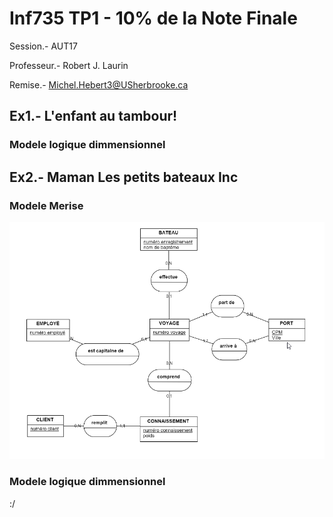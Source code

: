 # Inf735 TP1 - 10% de la Note Finale

Session.- AUT17

Professeur.- Robert J. Laurin

Remise.- Michel.Hebert3@USherbrooke.ca

## Ex1.- L'enfant au tambour!

### Modele logique dimmensionnel

## Ex2.- Maman Les petits bateaux Inc

### Modele Merise

![IMG_Inf735-Tp01_Ex2_merise.png](Inf735-Tp01_Ex2_merise.png "Inf735-Tp01_Ex2_merise.png")

### Modele logique dimmensionnel

:/
